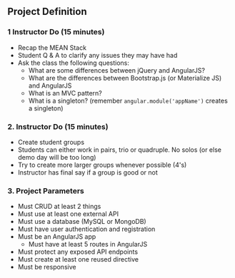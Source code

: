 ## Project Definition

### 1 Instructor Do (15 minutes)

* Recap the MEAN Stack
* Student Q & A to clarify any issues they may have had
* Ask the class the following questions:
  * What are some differences between jQuery and AngularJS?
  * What are the differences between Bootstrap.js (or Materialize JS) and AngularJS
  * What is an MVC pattern?
  * What is a singleton? (remember `angular.module('appName')` creates a singleton)

### 2. Instructor Do (15 minutes)

* Create student groups
* Students can either work in pairs, trio or quadruple. No solos (or else demo day will be too long)
* Try to create more larger groups whenever possible (4's)
* Instructor has final say if a group is good or not

### 3. Project Parameters

* Must CRUD at least 2 things
* Must use at least one external API
* Must use a database (MySQL or MongoDB)
* Must have user authentication and registration
* Must be an AngularJS app
  * Must have at least 5 routes in AngularJS
* Must protect any exposed API endpoints
* Must create at least one reused directive
* Must be responsive
